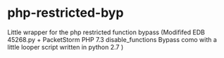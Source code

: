 # php-restricted-byp
Little wrapper for the php restricted function bypass (Modififed EDB 45268.py + PacketStorm PHP 7.3 disable_functions Bypass como with a little looper script written in python 2.7 )
